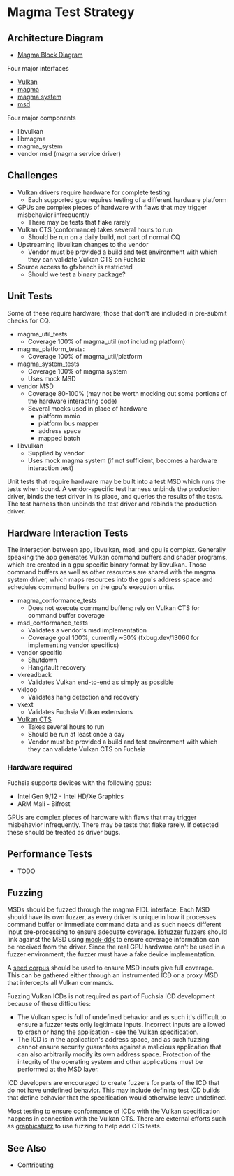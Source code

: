 Magma Test Strategy
===================

## Architecture Diagram

* [Magma Block Diagram](/docs/development/graphics/magma/block_diagram.svg)

Four major interfaces

* [Vulkan](https://www.khronos.org/vulkan)
* [magma](/sdk/lib/magma_client/include/lib/magma/magma.h)
* [magma system](/src/graphics/lib/magma/src/magma_util/platform/platform_connection.h)
* [msd](/src/graphics/lib/magma/include/msd/msd.h)

Four major components

* libvulkan
* libmagma
* magma_system
* vendor msd (magma service driver)

## Challenges

* Vulkan drivers require hardware for complete testing
    * Each supported gpu requires testing of a different hardware platform
* GPUs are complex pieces of hardware with flaws that may trigger misbehavior infrequently
    * There may be tests that flake rarely
* Vulkan CTS (conformance) takes several hours to run
    * Should be run on a daily build, not part of normal CQ
* Upstreaming libvulkan changes to the vendor
    * Vendor must be provided a build and test environment with which they can validate Vulkan CTS on Fuchsia
* Source access to gfxbench is restricted
    * Should we test a binary package?

## Unit Tests

Some of these require hardware; those that don't are included in pre-submit checks for CQ.

* magma_util_tests
    * Coverage 100% of magma_util (not including platform)
* magma_platform_tests:
    * Coverage 100% of magma_util/platform
* magma_system_tests
    * Coverage 100% of magma system
    * Uses mock MSD
* vendor MSD
    * Coverage 80-100% (may not be worth mocking out some portions of the hardware interacting code)
    * Several mocks used in place of hardware
        * platform mmio
        * platform bus mapper
        * address space
        * mapped batch
* libvulkan
    * Supplied by vendor
    * Uses mock magma system (if not sufficient, becomes a hardware interaction test)

Unit tests that require hardware may be built into a test MSD which runs the
tests when bound. A vendor-specific test harness unbinds the production driver,
binds the test driver in its place, and queries the results of the tests. The
test harness then unbinds the test driver and rebinds the production driver.

## Hardware Interaction Tests

The interaction between app, libvulkan, msd, and gpu is complex.  Generally speaking the app generates Vulkan command buffers and shader programs, which are created in a gpu specific binary format by libvulkan.
Those command buffers as well as other resources are shared with the magma system driver, which maps resources into the gpu's address space and schedules command buffers on the gpu's execution units.

* magma_conformance_tests
    * Does not execute command buffers; rely on Vulkan CTS for command buffer coverage
* msd_conformance_tests
    * Validates a vendor's msd implementation
    * Coverage goal 100%, currently ~50% (fxbug.dev/13060 for implementing vendor specifics)
* vendor specific
    * Shutdown
    * Hang/fault recovery
* vkreadback
    * Validates Vulkan end-to-end as simply as possible
* vkloop
    * Validates hang detection and recovery
* vkext
    * Validates Fuchsia Vulkan extensions
* [Vulkan CTS](https://github.com/KhronosGroup/VK-GL-CTS)
    * Takes several hours to run
    * Should be run at least once a day
    * Vendor must be provided a build and test environment with which they can validate Vulkan CTS on Fuchsia

### Hardware required

Fuchsia supports devices with the following gpus:

* Intel Gen 9/12 - Intel HD/Xe Graphics
* ARM Mali - Bifrost

GPUs are complex pieces of hardware with flaws that may trigger misbehavior infrequently. There may be tests that flake rarely.  If detected these should be treated as driver bugs.

## Performance Tests

* TODO

## Fuzzing

MSDs should be fuzzed through the magma FIDL interface. Each MSD should have
its own fuzzer, as every driver is unique in how it processes command buffer
or immediate command data and as such needs different input pre-processing to
ensure adequate coverage. [libfuzzer][libfuzzer] fuzzers should link against
the MSD using [mock-ddk][mock-ddk] to ensure coverage information can be
received from the driver. Since the real GPU hardware can't be used in a
fuzzer environment, the fuzzer must have a fake device implementation.

A [seed corpus][seedcorpus] should be used to ensure MSD inputs give full
coverage. This can be gathered either through an instrumented ICD or a
proxy MSD that intercepts all Vulkan commands.

Fuzzing Vulkan ICDs is not required as part of Fuchsia ICD development
because of these difficulties:

* The Vulkan spec is full of undefined behavior and as such it's difficult to
  ensure a fuzzer tests only legitimate inputs. Incorrect inputs are allowed
  to crash or hang the application - see [the Vulkan specification][vulkanerrors].
* The ICD is in the application's address space, and as such fuzzing cannot
  ensure security guarantees against a malicious application that can also
  arbitrarily modify its own address space. Protection of the integrity of
  the operating system and other applications must be performed at the MSD
  layer.

ICD developers are encouraged to create fuzzers for parts of the ICD that do
not have undefined behavior. This may include defining test ICD builds that
define behavior that the specification would otherwise leave undefined.

Most testing to ensure conformance of ICDs with the Vulkan specification
happens in connection with the Vulkan CTS. There are external efforts such as
[graphicsfuzz][graphicsfuzz] to use fuzzing to help add CTS tests.

## See Also
* [Contributing](contributing.md)

[graphicsfuzz]: https://github.com/google/graphicsfuzz
[mock-ddk]: /src/devices/testing/mock-ddk
[libfuzzer]: /docs/development/testing/fuzzing/write-a-fuzzer.md
[seedcorpus]: /docs/development/testing/fuzzing/improve-a-fuzzer.md#measure_code_coverage
[vulkanerrors]: https://www.khronos.org/registry/vulkan/specs/1.1-extensions/html/vkspec.html#fundamentals-errors

